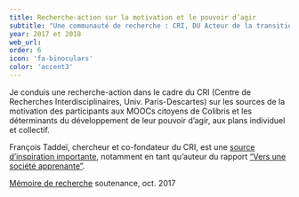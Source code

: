 ```yaml
---
title: Recherche-action sur la motivation et le pouvoir d’agir
subtitle: "Une communauté de recherche : CRI, DU Acteur de la transition éducative"
year: 2017 et 2018
web_url:
order: 6
icon: 'fa-binoculars'
color: 'accent3'
---
```


Je conduis une recherche-action dans le cadre du CRI (Centre de Recherches Interdisciplinaires, Univ. Paris-Descartes) sur les sources de la motivation des participants aux MOOCs citoyens de Colibris et les déterminants du développement de leur pouvoir d’agir, aux plans individuel et collectif.

François Taddeï, chercheur et co-fondateur du CRI, est une [source d’inspiration importante](https://www.youtube.com/watch?time_continue=285&v=BhunNczVNaA), notamment en tant qu’auteur du rapport [“Vers une société apprenante”](http://www.education.gouv.fr/cid115649/vers-une-societe-apprenante-rapport-sur-la-recherche-et-developpement-de-l-education-tout-au-long-de-la-vie.html).

[Mémoire de recherche](https://www.dropbox.com/s/pft2fsjg9v72yij/M%C3%A9moire%20Anne%20Lech%C3%AAne%20complet%20DU%2005%20juillet%2017.pdf?dl=0) soutenance, oct. 2017
